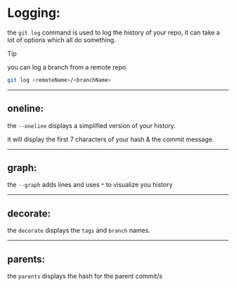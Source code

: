 <!-- @format -->

# Logging:

the `git log` command is used to log the history of your repo, it can take a lot of options which all do something.

> [!TIP]
> you can log a branch from a remote repo

```bash
git log <remoteName>/<branchName>
```

---

## oneline:

the `--oneline` displays a simplified version of your history.

it will display the first 7 characters of your hash & the commit message.

---

## graph:

the `--graph` adds lines and uses `*` to visualize you history

---

## decorate:

the `decorate` displays the `tags` and `branch` names.

---

## parents:

the `parents` displays the hash for the parent commit/s
